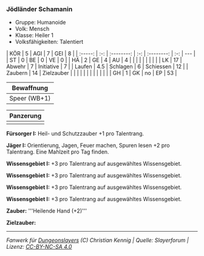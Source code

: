 ### Jödländer Schamanin

- Gruppe: Humanoide
- Volk: Mensch
- Klasse: Heiler 1
- Volksfähigkeiten: Talentiert

|   KÖR   |  5  |    AGI     |  7  |    GEI     |  8  |
| :-----: | :-: | :--------: | :-: | :--------: | :-: | --- |
|   ST    |  0  |     BE     |  0  |     VE     |  0  |
|   HÄ    |  2  |     GE     |  4  |     AU     |  4  |
|         |     |            |     |            |     |     |
|   LK    | 17  |   Abwehr   |  7  | Initiative |  7  |
| Laufen  | 4.5 |  Schlagen  |  6  | Schiessen  | 12  |
| Zaubern | 14  | Zielzauber |     |            |     |
|         |     |            |     |            |     |     |
|   GH    |  1  |     GK     | no  |     EP     | 53  |

|  Bewaffnung  |
| :----------: |
| Speer (WB+1) |

| Panzerung |
| :-------: |
|           |

**Fürsorger I:** Heil- und Schutzzauber +1 pro Talentrang.

**Jäger I:** Orientierung, Jagen, Feuer machen, Spuren lesen +2 pro Talentrang. Eine Mahlzeit pro Tag finden.

**Wissensgebiet I:** +3 pro Talentrang auf ausgewähltes Wissensgebiet.

**Wissensgebiet I:** +3 pro Talentrang auf ausgewähltes Wissensgebiet.

**Wissensgebiet I:** +3 pro Talentrang auf ausgewähltes Wissensgebiet.

**Wissensgebiet I:** +3 pro Talentrang auf ausgewähltes Wissensgebiet.

**Zauber:** '''Heilende Hand (+2)'''

**Zielzauber:**

---

_Fanwerk für [Dungeonslayers](https://www.dungeonslayers.net/) (C) Christian Kennig | Quelle: Slayerforum | Lizenz: [CC-BY-NC-SA 4.0](https://creativecommons.org/licenses/by-nc-sa/4.0/deed.de)_
